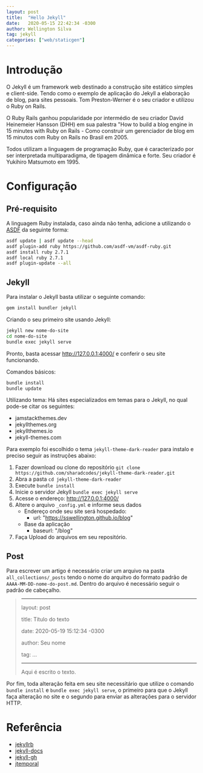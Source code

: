 ```yaml
---
layout: post
title:  "Hello Jekyll"
date:   2020-05-15 22:42:34 -0300
author: Wellington Silva
tag: jekyll
categories: ["web/staticgen"]
---
```


# Introdução

O Jekyll é um framework web destinado a construção site estático simples e client-side. Tendo como o exemplo de aplicação do Jekyll a elaboração de blog, para sites pessoais. Tom Preston-Werner é o seu criador e utilizou o Ruby on Rails.

O Ruby Rails ganhou popularidade por intermédio de seu criador David Heinemeier Hansson (DHH) em sua palestra "How to build a blog engine in 15 minutes with Ruby on Rails - Como construir um gerenciador de blog em 15 minutos com Ruby on Rails no Brasil em 2005.  

Todos utilizam a  linguagem de programação Ruby, que é caracterizado por ser interpretada multiparadigma, de tipagem dinâmica e forte. Seu criador é Yukihiro Matsumoto em 1995. 

# Configuração 

## Pré-requisito
A linguagem Ruby instalada, caso ainda não tenha, adicione a utilizando o [ASDF](https://sswellington.github.io/blog/2020/05/14/asdf.html) da seguinte forma:

~~~bash
asdf update | asdf update --head
asdf plugin-add ruby https://github.com/asdf-vm/asdf-ruby.git
asdf install ruby 2.7.1
asdf local ruby 2.7.1
asdf plugin-update --all
~~~

## Jekyll
Para instalar o Jekyll basta utilizar o seguinte comando:

~~~bash
gem install bundler jekyll
~~~

Criando o seu primeiro site usando Jekyll:
~~~bash
jekyll new nome-do-site
cd nome-do-site
bundle exec jekyll serve
~~~

Pronto, basta acessar http://127.0.0.1:4000/ e conferir o seu site funcionando.

Comandos básicos: 
~~~bash
bundle install
bundle update
~~~

Utilizando tema: 
Há sites especializados em temas para o Jekyll, no qual pode-se citar os seguintes:
* jamstackthemes.dev
* jekyllthemes.org
* jekyllthemes.io
* jekyll-themes.com

Para exemplo foi escolhido o tema `jekyll-theme-dark-reader` para instalo e preciso seguir as instruções abaixo:

1. Fazer download ou clone do repositório
   `git clone https://github.com/sharadcodes/jekyll-theme-dark-reader.git`
2. Abra a pasta
   `cd jekyll-theme-dark-reader`
3. Execute 
   `bundle install`
4. Inicie o servidor Jekyll
   `bundle exec jekyll serve`
5. Acesse o endereço: http://127.0.0.1:4000/
6. Altere o arquivo `_config.yml`  e informe seus dados
    * Endereço onde seu site será hospedado:
        * url: "https://sswellington.github.io/blog"
    * Base da aplicação    
        * baseurl: "/blog"
7. Faça Upload do arquivos em seu repositório.

## Post
Para escrever um artigo é necessário criar um arquivo na pasta `all_collections/_posts` tendo o nome do arquitvo do formato padrão de `AAAA-MM-DD-nome-do-post.md`.
Dentro do arquivo é necessário seguir o padrão de cabeçalho.

> ---
>
> layout: post
>
> title:  Título do texto
>
> date:   2020-05-19 15:12:34 -0300
>
> author: Seu nome
>
> tag: ...
>
> ---
>
> Aqui é escrito o texto.

Por fim, toda alteração feita em seu site necessitário que utilize o comando `bundle install` e `bundle exec jekyll serve`, o primeiro para que o Jekyll faça alteração no site e o segundo para enviar as alterações para o servidor HTTP.

# Referência 
* [jekyllrb](https://jekyllrb.com/)
* [jekyll-docs](https://jekyllrb.com/docs/home)
* [jekyll-gh](https://github.com/jekyll/jekyll)
* [jtemporal](https://jtemporal.com/do-tema-ao-ar/)

